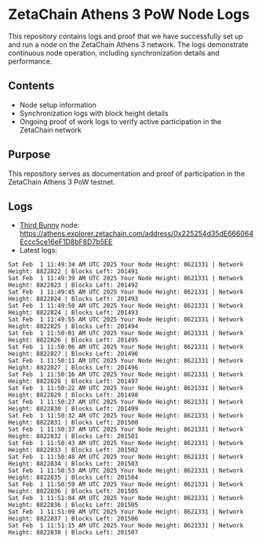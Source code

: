# ZetaChain Athens 3 PoW Node Logs
This repository contains logs and proof that we have successfully set up and run a node on the ZetaChain Athens 3 network. The logs demonstrate continuous node operation, including synchronization details and performance.

## Contents
- Node setup information
- Synchronization logs with block height details
- Ongoing proof of work logs to verify active participation in the ZetaChain network

## Purpose
This repository serves as documentation and proof of participation in the ZetaChain Athens 3 PoW testnet.

## Logs

- [Third Bunny](https://thirdbunny.xyz/) node: https://athens.explorer.zetachain.com/address/0x225254d35dE666064Eccc5ce16eF1D8bF8D7b5EE
- Latest logs:
```
Sat Feb  1 11:49:34 AM UTC 2025 Your Node Height: 8621331 | Network Height: 8822822 | Blocks Left: 201491
Sat Feb  1 11:49:39 AM UTC 2025 Your Node Height: 8621331 | Network Height: 8822823 | Blocks Left: 201492
Sat Feb  1 11:49:45 AM UTC 2025 Your Node Height: 8621331 | Network Height: 8822824 | Blocks Left: 201493
Sat Feb  1 11:49:50 AM UTC 2025 Your Node Height: 8621331 | Network Height: 8822824 | Blocks Left: 201493
Sat Feb  1 11:49:55 AM UTC 2025 Your Node Height: 8621331 | Network Height: 8822825 | Blocks Left: 201494
Sat Feb  1 11:50:01 AM UTC 2025 Your Node Height: 8621331 | Network Height: 8822826 | Blocks Left: 201495
Sat Feb  1 11:50:06 AM UTC 2025 Your Node Height: 8621331 | Network Height: 8822827 | Blocks Left: 201496
Sat Feb  1 11:50:11 AM UTC 2025 Your Node Height: 8621331 | Network Height: 8822827 | Blocks Left: 201496
Sat Feb  1 11:50:16 AM UTC 2025 Your Node Height: 8621331 | Network Height: 8822828 | Blocks Left: 201497
Sat Feb  1 11:50:22 AM UTC 2025 Your Node Height: 8621331 | Network Height: 8822829 | Blocks Left: 201498
Sat Feb  1 11:50:27 AM UTC 2025 Your Node Height: 8621331 | Network Height: 8822830 | Blocks Left: 201499
Sat Feb  1 11:50:32 AM UTC 2025 Your Node Height: 8621331 | Network Height: 8822831 | Blocks Left: 201500
Sat Feb  1 11:50:37 AM UTC 2025 Your Node Height: 8621331 | Network Height: 8822832 | Blocks Left: 201501
Sat Feb  1 11:50:43 AM UTC 2025 Your Node Height: 8621331 | Network Height: 8822833 | Blocks Left: 201502
Sat Feb  1 11:50:48 AM UTC 2025 Your Node Height: 8621331 | Network Height: 8822834 | Blocks Left: 201503
Sat Feb  1 11:50:53 AM UTC 2025 Your Node Height: 8621331 | Network Height: 8822835 | Blocks Left: 201504
Sat Feb  1 11:50:59 AM UTC 2025 Your Node Height: 8621331 | Network Height: 8822836 | Blocks Left: 201505
Sat Feb  1 11:51:04 AM UTC 2025 Your Node Height: 8621331 | Network Height: 8822836 | Blocks Left: 201505
Sat Feb  1 11:51:09 AM UTC 2025 Your Node Height: 8621331 | Network Height: 8822837 | Blocks Left: 201506
Sat Feb  1 11:51:15 AM UTC 2025 Your Node Height: 8621331 | Network Height: 8822838 | Blocks Left: 201507
```
